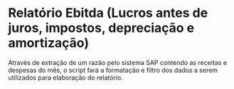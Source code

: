 # Relatório Ebitda (Lucros antes de juros, impostos, depreciação e amortização)
 
Através de extração de um razão pelo sistema SAP contendo as receitas e despesas do mês, o script fará a formatação e filtro dos dados a serem utilizados para elaboração do relatório.
